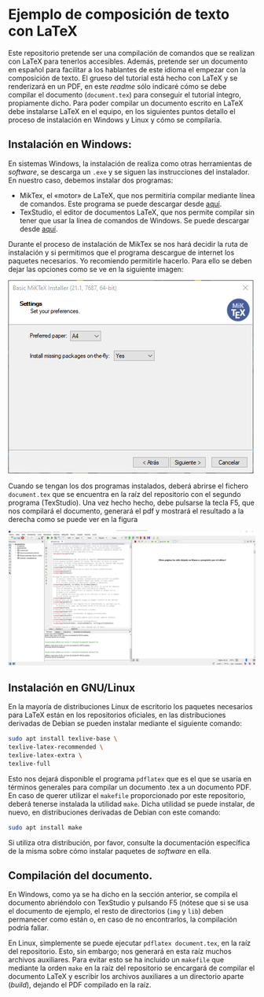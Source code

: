 # Ejemplo de composición de texto con LaTeX
Este repositorio pretende ser una compilación de comandos que se realizan
con LaTeX para tenerlos accesibles. Además, pretende ser un documento en 
español para facilitar a los hablantes de este idioma el empezar con la
composición de texto.
El grueso del tutorial está hecho con LaTeX y se renderizará en un PDF,
en este _readme_ sólo indicaré cómo se debe compilar el documento
(`document.tex`) para conseguir el tutorial íntegro, propiamente dicho. Para poder compilar un documento escrito en LaTeX debe instalarse LaTeX en el equipo, en los siguientes puntos detallo el proceso de instalación en Windows y Linux y cómo se compilaría.

## Instalación en Windows:
En sistemas Windows, la instalación de realiza como otras herramientas de
_software_, se descarga un `.exe` y se siguen las instrucciones
del instalador. En nuestro caso, debemos instalar dos programas:

* MikTex, el «motor» de LaTeX, que nos permitiría compilar
mediante línea de comandos. Este programa se puede descargar desde 
[aquí](https://miktex.org/downloadi).
* TexStudio, el editor de documentos LaTeX, que nos permite compilar
sin tener que usar la línea de comandos de Windows. Se puede descargar
desde [aquí](https://www.texstudio.org/).

Durante el proceso de
instalación de MikTex se nos hará decidir la ruta de instalación y si permitimos
que el programa descargue de internet los paquetes necesarios. Yo
recomiendo permitirle hacerlo. Para ello se deben dejar las opciones como
se ve en la siguiente imagen:

![opciones de miktex](https://github.com/FranciscoRguezMelgar/latexExample/blob/main/img/miktexInstall.png "Opciones instalación MikTex")

Cuando se tengan los dos programas instalados, deberá abrirse el fichero
`document.tex` que se encuentra en la raíz del repositorio
con el segundo programa (TexStudio). Una vez hecho hecho, debe pulsarse la tecla
F5, que nos compilará el documento, generará el pdf y mostrará el resultado a la
derecha como se puede ver en la figura

![ventana de TexStudio](https://github.com/FranciscoRguezMelgar/latexExample/blob/main/img/TeXStudio.png "Vetana de TexStudio")

## Instalación en GNU/Linux
En la mayoría de distribuciones Linux de escritorio los paquetes necesarios
para LaTeX están en los repositorios oficiales, en las distribuciones derivadas
de Debian se pueden instalar mediante el siguiente comando:

```bash
sudo apt install texlive-base \
texlive-latex-recommended \
texlive-latex-extra \
texlive-full
```
Esto nos dejará disponible el programa `pdflatex` que es el que se usaría
en términos generales para compilar un documento .tex a un documento PDF.
En caso de querer utilizar el `makefile` proporcionado por este repositorio,
deberá tenerse instalada la utilidad `make`. Dicha utilidad se puede instalar, de nuevo, en distribuciones derivadas de Debian con este comando:

```bash
sudo apt install make
```

Si utiliza otra distribución, por favor, consulte la documentación específica
de la misma sobre cómo instalar paquetes de _software_ en ella.

## Compilación del documento.
En Windows, como ya se ha dicho en la sección anterior, se compila el documento
abriéndolo con TexStudio y pulsando F5 (nótese que si se usa el documento de
ejemplo, el resto de directorios (`img` y `lib`) deben permanecer como están o, 
en caso de no encontrarlos, la compilación podría fallar.

En Linux, simplemente se puede ejecutar `pdflatex document.tex`, en la raíz del
repositorio. Esto, sin embargo; nos generará en esta raíz muchos archivos 
auxiliares. Para evitar esto se ha incluido un `makefile` que mediante la orden
`make` en la raíz del repositorio se encargará de compilar el documento LaTeX
y escribir los archivos auxiliares a un directorio aparte (_build_), dejando
el PDF compilado en la raíz.